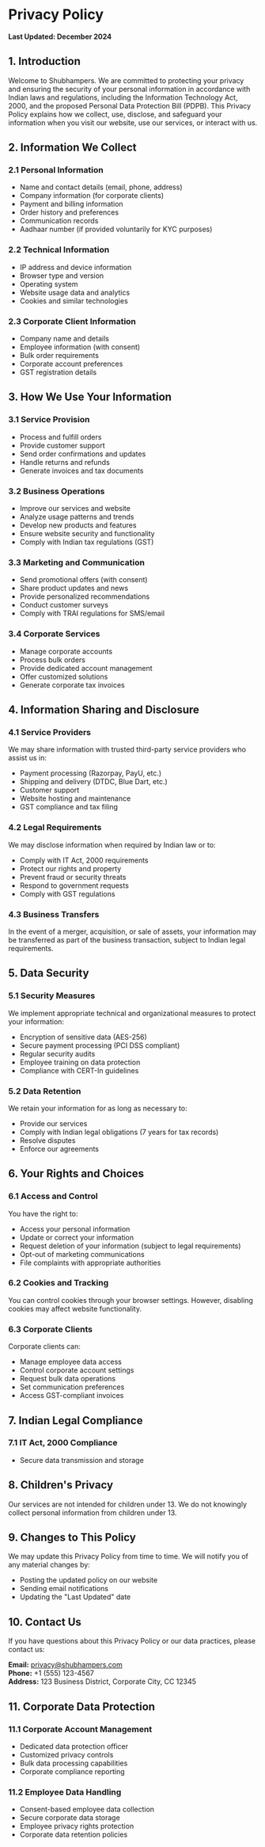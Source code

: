 # Privacy Policy

**Last Updated: December 2024**

## 1. Introduction

Welcome to Shubhampers. We are committed to protecting your privacy and ensuring the security of your personal information in accordance with Indian laws and regulations, including the Information Technology Act, 2000, and the proposed Personal Data Protection Bill (PDPB). This Privacy Policy explains how we collect, use, disclose, and safeguard your information when you visit our website, use our services, or interact with us.

## 2. Information We Collect

### 2.1 Personal Information

- Name and contact details (email, phone, address)
- Company information (for corporate clients)
- Payment and billing information
- Order history and preferences
- Communication records
- Aadhaar number (if provided voluntarily for KYC purposes)

### 2.2 Technical Information

- IP address and device information
- Browser type and version
- Operating system
- Website usage data and analytics
- Cookies and similar technologies

### 2.3 Corporate Client Information

- Company name and details
- Employee information (with consent)
- Bulk order requirements
- Corporate account preferences
- GST registration details

## 3. How We Use Your Information

### 3.1 Service Provision

- Process and fulfill orders
- Provide customer support
- Send order confirmations and updates
- Handle returns and refunds
- Generate invoices and tax documents

### 3.2 Business Operations

- Improve our services and website
- Analyze usage patterns and trends
- Develop new products and features
- Ensure website security and functionality
- Comply with Indian tax regulations (GST)

### 3.3 Marketing and Communication

- Send promotional offers (with consent)
- Share product updates and news
- Provide personalized recommendations
- Conduct customer surveys
- Comply with TRAI regulations for SMS/email

### 3.4 Corporate Services

- Manage corporate accounts
- Process bulk orders
- Provide dedicated account management
- Offer customized solutions
- Generate corporate tax invoices

## 4. Information Sharing and Disclosure

### 4.1 Service Providers

We may share information with trusted third-party service providers who assist us in:

- Payment processing (Razorpay, PayU, etc.)
- Shipping and delivery (DTDC, Blue Dart, etc.)
- Customer support
- Website hosting and maintenance
- GST compliance and tax filing

### 4.2 Legal Requirements

We may disclose information when required by Indian law or to:

- Comply with IT Act, 2000 requirements
- Protect our rights and property
- Prevent fraud or security threats
- Respond to government requests
- Comply with GST regulations

### 4.3 Business Transfers

In the event of a merger, acquisition, or sale of assets, your information may be transferred as part of the business transaction, subject to Indian legal requirements.

## 5. Data Security

### 5.1 Security Measures

We implement appropriate technical and organizational measures to protect your information:

- Encryption of sensitive data (AES-256)
- Secure payment processing (PCI DSS compliant)
- Regular security audits
- Employee training on data protection
- Compliance with CERT-In guidelines

### 5.2 Data Retention

We retain your information for as long as necessary to:

- Provide our services
- Comply with Indian legal obligations (7 years for tax records)
- Resolve disputes
- Enforce our agreements

## 6. Your Rights and Choices

### 6.1 Access and Control

You have the right to:

- Access your personal information
- Update or correct your information
- Request deletion of your information (subject to legal requirements)
- Opt-out of marketing communications
- File complaints with appropriate authorities

### 6.2 Cookies and Tracking

You can control cookies through your browser settings. However, disabling cookies may affect website functionality.

### 6.3 Corporate Clients

Corporate clients can:

- Manage employee data access
- Control corporate account settings
- Request bulk data operations
- Set communication preferences
- Access GST-compliant invoices

## 7. Indian Legal Compliance

### 7.1 IT Act, 2000 Compliance

- Secure data transmission and storage

## 8. Children's Privacy

Our services are not intended for children under 13. We do not knowingly collect personal information from children under 13.

## 9. Changes to This Policy

We may update this Privacy Policy from time to time. We will notify you of any material changes by:

- Posting the updated policy on our website
- Sending email notifications
- Updating the "Last Updated" date

## 10. Contact Us

If you have questions about this Privacy Policy or our data practices, please contact us:

**Email:** privacy@shubhampers.com  
**Phone:** +1 (555) 123-4567  
**Address:** 123 Business District, Corporate City, CC 12345

## 11. Corporate Data Protection

### 11.1 Corporate Account Management

- Dedicated data protection officer
- Customized privacy controls
- Bulk data processing capabilities
- Corporate compliance reporting

### 11.2 Employee Data Handling

- Consent-based employee data collection
- Secure corporate data storage
- Employee privacy rights protection
- Corporate data retention policies
